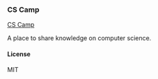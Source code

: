### CS Camp

[CS Camp](https://www.cscamp.org)

A place to share knowledge on computer science.

#### License

MIT
